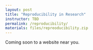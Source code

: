 ```yaml
---
layout: post
title: "Reproducibility in Research"
instructor: TBD
permalink: /reproducibility/
materials: files/repreoducibility.zip
---
```


Coming soon to a website near you.